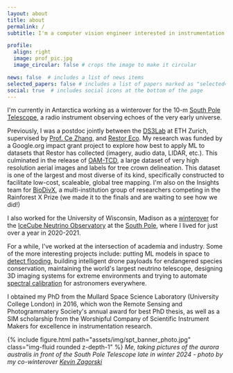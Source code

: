 ```yaml
---
layout: about
title: about
permalink: /
subtitle: I'm a computer vision engineer interested in instrumentation and applying machine learning for social good.

profile:
  align: right
  image: prof_pic.jpg
  image_circular: false # crops the image to make it circular

news: false  # includes a list of news items
selected_papers: false # includes a list of papers marked as "selected={true}"
social: true  # includes social icons at the bottom of the page
---
```


I'm currently in Antarctica working as a winterover for the 10-m [South Pole Telescope](https://pole.uchicago.edu/), a radio instrument observing echoes of the very early universe.

Previously, I was a postdoc jointly between the [DS3Lab](https://ds3lab.inf.ethz.ch/) at ETH Zurich, supervised by [Prof. Ce Zhang](https://zhangce.github.io/), and [Restor Eco](https://restor.eco). My research was funded by a Google.org impact grant project to explore how best to apply ML to datasets that Restor has collected (imagery, audio data, LIDAR, etc.). This culminated in the release of [OAM-TCD](https://restor-foundation.github.io/tcd/), a large dataset of very high resolution aerial images and labels for tree crown delineation. This dataset is one of the largest and most diverse of its kind, specifically constructed to facilitate low-cost, scaleable, global tree mapping. I'm also on the Insights team for [BioDivX](https://biodivx.org/), a multi-institution group of researchers competing in the Rainforest X Prize (we made it to the finals and are waiting to see how we did!)

I also worked for the University of Wisconsin, Madison as a [winterover](https://icecube.wisc.edu/news/life-at-the-pole/2020/11/meet-icecube-2020-2021-winterovers-josh-and-martin/) for the [IceCube Neutrino Observatory](https://icecube.wisc.edu/) at the [South Pole](https://www.nsf.gov/geo/opp/support/southp.jsp), where I lived for just over a year in 2020-2021.

For a while, I've worked at the intersection of academia and industry. Some of the more interesting projects include: putting ML models in space to [detect flooding](https://www.nature.com/articles/s41598-021-86650-z), building intelligent drone payloads for endangered species conservation, maintaining the world's largest neutrino telescope, designing 3D imaging systems for extreme environments and trying to automate [spectral calibration](https://github.com/jveitchmichaelis/rascal) for astronomers everywhere.

I obtained my PhD from the Mullard Space Science Laboratory (University College London) in 2016, which won the Remote Sensing and Photogrammatery Society's annual award for best PhD thesis, as well as a SIM scholarship from the Worshipful Company of Scientific Instrument Makers for excellence in instrumentation research.


{% include figure.html path="assets/img/spt_banner_photo.jpg" class="img-fluid rounded z-depth-1" %}
_Me, taking pictures of the aurora australis in front of the South Pole Telescope late in winter 2024 - photo by my co-winterover [Kevin Zagorski](https://www.kevinzag.com/home)_
